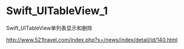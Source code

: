 # Swift_UITableView_1
Swift_UITableView单列表显示和删除

http://www.521travel.com/index.php?s=/news/index/detail/id/140.html
